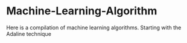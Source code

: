 # Machine-Learning-Algorithm
Here is a compilation of machine learning algorithms.
Starting with the Adaline technique
